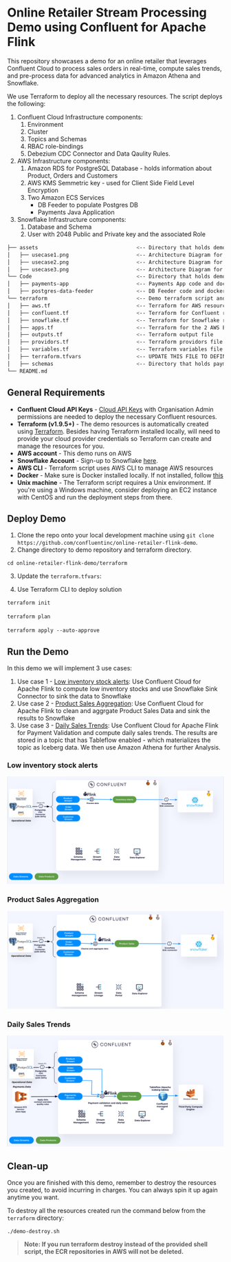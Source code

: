 #  Online Retailer Stream Processing Demo using Confluent for Apache Flink

This repository showcases a demo for an online retailer that leverages Confluent Cloud to process sales orders in real-time, compute sales trends, and pre-process data for advanced analytics in Amazon Athena and Snowflake.

We use Terraform to deploy all the necessary resources. The script deploys the following:

1. Confluent Cloud Infrastructure components:
   1. Environment
   2. Cluster
   3. Topics and Schemas
   4. RBAC role-bindings
   5. Debezium CDC Connector and Data Qaulity Rules.
2. AWS Infrastructure components:
   1. Amazon RDS for PostgreSQL Database - holds information about Product, Orders and Customers
   2. AWS KMS Semmetric key - used for Client Side Field Level Encryption
   3. Two Amazon ECS Services
      * DB Feeder to populate Postgres DB
      * Payments Java Application
3. Snowflake Infrastructure components:
   1. Database and Schema
   2. User with 2048 Public and Private key and the associated Role

```bash
├── assets                                <-- Directory that holds demo assests
│   ├── usecase1.png                      <-- Architecture Diagram for use case 1
│   ├── usecase2.png                      <-- Architecture Diagram for use case 2
│   ├── usecase3.png                      <-- Architecture Diagram for use case 3
└── Code                                  <-- Directory that holds demo code and dockerfile
│   ├── payments-app                      <-- Payments App code and dockerfile
│   ├── postgres-data-feeder              <-- DB Feeder code and dockerfile
└── terraform                             <-- Demo terraform script and artifacts
│   ├── aws.tf                            <-- Terraform for AWS resources
│   ├── confluent.tf                      <-- Terraform for Confluent resources
│   ├── snowflake.tf                      <-- Terraform for Snowflake resources
│   ├── apps.tf                           <-- Terraform for the 2 AWS ECS Services (payments and DB feeder) 
│   ├── outputs.tf                        <-- Terraform output file
│   ├── providors.tf                      <-- Terraform providors file
│   ├── variables.tf                      <-- Terraform variables file
│   ├── terraform.tfvars                  <-- UPDATE THIS FILE TO DEFINE YOUR VARIABLES
│   ├── schemas                           <-- Directory that holds payments topic avro schema
└── README.md
```

## General Requirements

* **Confluent Cloud API Keys** - [Cloud API Keys](https://docs.confluent.io/cloud/current/security/authenticate/workload-identities/service-accounts/api-keys/overview.html#resource-scopes) with Organisation Admin permissions are needed to deploy the necessary Confluent resources.
* **Terraform (v1.9.5+)** - The demo resources is automatically created using [Terraform](https://www.terraform.io). Besides having Terraform installed locally, will need to provide your cloud provider credentials so Terraform can create and manage the resources for you.
* **AWS account** - This demo runs on AWS
* **Snowflake Account** -  Sign-up to Snowflake [here](https://signup.snowflake.com/).
* **AWS CLI** - Terraform script uses AWS CLI to manage AWS resources
* **Docker** - Make sure is Docker installed locally. If not installed, follow [this](https://docs.docker.com/desktop/)
* **Unix machine** - The Terraform script requires a Unix environment. If you're using a Windows machine, consider deploying an EC2 instance with CentOS and run the deployment steps from there.

## Deploy Demo

1. Clone the repo onto your local development machine using `git clone https://github.com/confluentinc/online-retailer-flink-demo`.
2. Change directory to demo repository and terraform directory.

```
cd online-retailer-flink-demo/terraform

```
3. Update the ```terraform.tfvars```:

4. Use Terraform CLI to deploy solution

```
terraform init

terraform plan

terraform apply --auto-approve

```

## Run the Demo
In this demo we will implement 3 use cases:
1. Use case 1 - [Low inventory stock alerts](#low-inventory-stock-alerts): Use Confluent Cloud for Apache Flink to compute low inventory stocks and use Snowflake Sink Connector to sink the data to Snowflake
2. Use case 2 - [Product Sales Aggregation](#product-sales-aggregation): Use Confluent Cloud for Apache Flink to clean and aggrgate Product Sales Data and sink the results to Snowflake
3. Use case 3 - [Daily Sales Trends](#daily-sales-trends): Use Confluent Cloud for Apache Flink for Payment Validation and compute daily sales trends. The results are stored in a topic that has Tableflow enabled - which materializes the topic as Iceberg data. We then use Amazon Athena for further Analysis.

### Low inventory stock alerts

![Architecture](./assets/usecase1.png)



### Product Sales Aggregation

![Architecture](./assets/usecase2.png)


### Daily Sales Trends

![Architecture](./assets/usecase3.png)




## Clean-up
Once you are finished with this demo, remember to destroy the resources you created, to avoid incurring in charges. You can always spin it up again anytime you want.

To destroy all the resources created run the command below from the ```terraform``` directory:

```
./demo-destroy.sh

```
> **Note: If you run terraform destroy instead of the provided shell script, the ECR repositories in AWS will not be deleted.**